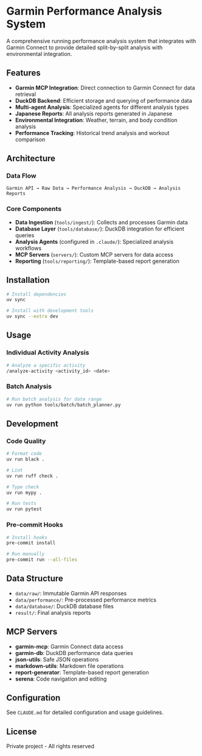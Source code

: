 # Garmin Performance Analysis System

A comprehensive running performance analysis system that integrates with Garmin Connect to provide detailed split-by-split analysis with environmental integration.

## Features

- **Garmin MCP Integration**: Direct connection to Garmin Connect for data retrieval
- **DuckDB Backend**: Efficient storage and querying of performance data
- **Multi-agent Analysis**: Specialized agents for different analysis types
- **Japanese Reports**: All analysis reports generated in Japanese
- **Environmental Integration**: Weather, terrain, and body condition analysis
- **Performance Tracking**: Historical trend analysis and workout comparison

## Architecture

### Data Flow

```
Garmin API → Raw Data → Performance Analysis → DuckDB → Analysis Reports
```

### Core Components

- **Data Ingestion** (`tools/ingest/`): Collects and processes Garmin data
- **Database Layer** (`tools/database/`): DuckDB integration for efficient queries
- **Analysis Agents** (configured in `.claude/`): Specialized analysis workflows
- **MCP Servers** (`servers/`): Custom MCP servers for data access
- **Reporting** (`tools/reporting/`): Template-based report generation

## Installation

```bash
# Install dependencies
uv sync

# Install with development tools
uv sync --extra dev
```

## Usage

### Individual Activity Analysis

```bash
# Analyze a specific activity
/analyze-activity <activity_id> <date>
```

### Batch Analysis

```bash
# Run batch analysis for date range
uv run python tools/batch/batch_planner.py
```

## Development

### Code Quality

```bash
# Format code
uv run black .

# Lint
uv run ruff check .

# Type check
uv run mypy .

# Run tests
uv run pytest
```

### Pre-commit Hooks

```bash
# Install hooks
pre-commit install

# Run manually
pre-commit run --all-files
```

## Data Structure

- `data/raw/`: Immutable Garmin API responses
- `data/performance/`: Pre-processed performance metrics
- `data/database/`: DuckDB database files
- `result/`: Final analysis reports

## MCP Servers

- **garmin-mcp**: Garmin Connect data access
- **garmin-db**: DuckDB performance data queries
- **json-utils**: Safe JSON operations
- **markdown-utils**: Markdown file operations
- **report-generator**: Template-based report generation
- **serena**: Code navigation and editing

## Configuration

See `CLAUDE.md` for detailed configuration and usage guidelines.

## License

Private project - All rights reserved
